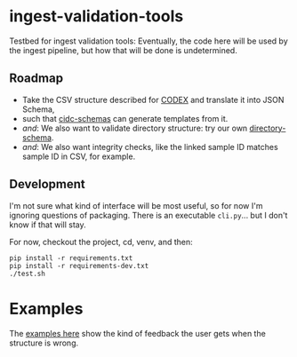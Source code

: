 # ingest-validation-tools
Testbed for ingest validation tools: Eventually, the code here will be used by the ingest pipeline,
but how that will be done is undetermined.

## Roadmap

- Take the CSV structure described for [CODEX](https://docs.google.com/document/d/1CYYSXPQjwdbvmvZaEcsi_2udvDfGEZrMyh4yFnm4p3M/edit#)
and translate it into JSON Schema,
- such that [cidc-schemas](https://github.com/CIMAC-CIDC/cidc-schemas) can generate templates from it.
- *and*: We also want to validate directory structure: try our own [directory-schema](https://github.com/hubmapconsortium/directory-schema/).
- *and*: We also want integrity checks, like the linked sample ID matches sample ID in CSV, for example.

## Development

I'm not sure what kind of interface will be most useful,
so for now I'm ignoring questions of packaging.
There is an executable `cli.py`... but I don't know if that will stay.

For now, checkout the project, cd, venv, and then:
```
pip install -r requirements.txt
pip install -r requirements-dev.txt
./test.sh
```

# Examples

The [examples here](src) show the kind of feedback the user gets when the structure is wrong.
